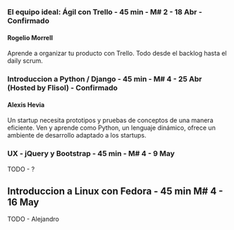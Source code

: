 
### El equipo ideal: Ágil con Trello - 45 min - M# 2 -  18 Abr - Confirmado
#### Rogelio Morrell
Aprende a organizar tu producto con Trello. Todo desde el backlog hasta el daily scrum.


### Introduccion a Python / Django - 45 min - M# 4 -  25 Abr (Hosted by Flisol) - Confirmado
#### Alexis Hevia
Un startup necesita prototipos y pruebas de conceptos de una manera eficiente. Ven y aprende como Python, un lenguaje dinámico, ofrece un ambiente de desarrollo adaptado a los startups.


### UX - jQuery y Bootstrap - 45 min - M# 4  - 9 May

TODO - ?


## Introduccion a Linux con Fedora - 45 min M# 4 - 16 May

TODO - Alejandro 
